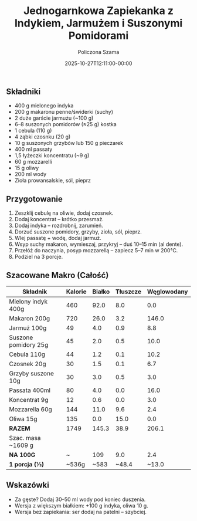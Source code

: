 ﻿---
draft: false
title: "Jednogarnkowa Zapiekanka z Indykiem, Jarmużem i Suszonymi Pomidorami"
author: "Policzona Szama"
recipe_image: images/recipe-headers/zapiekanka_indyk_jarmuz.avif
date: 2025-10-27T12:11:00-00:00
categories: ["obiady"]
tags: ["indyk", "zapiekanka", "jarmuż", "makaron", "passata"]
tagline: "Indyk, makaron i jarmuż w aromatycznym, gęstym sosie pomidorowym – syty fit obiad."
ingredients: ["mięso mielone z indyka", "makaron", "jarmuż", "suszone pomidory", "cebula", "czosnek", "passata pomidorowa", "mozzarella", "oliwa z oliwek"]
servings: 3
prep_time: 20
cook: true
cook_time: 25
calories: 109
protein: 9
fat: 2
carbohydrate: 13
link: https://www.youtube.com/watch?v=eRttoS2L1qE
fodmap:
  status: "no"
  serving_ok: "Nie – cebula, czosnek, pszeniczny makaron."
  notes: "Suszone pomidory dodatkowo podnoszą FODMAP; jarmuż umiarkowany."
  substitutions:
    - "Makaron bezglutenowy."
    - "Olej czosnkowy zamiast czosnku."
    - "Szczypiorek zamiast cebuli."
---

## Składniki

- 400 g mielonego indyka
- 200 g makaronu penne/świderki (suchy)
- 2 duże garście jarmużu (~100 g)
- 6–8 suszonych pomidorów (≈25 g) kostka
- 1 cebula (110 g)
- 4 ząbki czosnku (20 g)
- 10 g suszonych grzybów lub 150 g pieczarek
- 400 ml passaty
- 1,5 łyżeczki koncentratu (~9 g)
- 60 g mozzarelli
- 15 g oliwy
- 200 ml wody
- Zioła prowansalskie, sól, pieprz

## Przygotowanie

1. Zeszklij cebulę na oliwie, dodaj czosnek.
2. Dodaj koncentrat – krótko przesmaż.
3. Dodaj indyka – rozdrobnij, zarumień.
4. Dorzuć suszone pomidory, grzyby, zioła, sól, pieprz.
5. Wlej passatę + wodę, dodaj jarmuż.
6. Wsyp suchy makaron, wymieszaj, przykryj – duś 10–15 min (al dente).
7. Przełóż do naczynia, posyp mozzarellą – zapiecz 5–7 min w 200°C.
8. Podziel na 3 porcje.

## Szacowane Makro (Całość)

| Składnik            | Kalorie | Białko | Tłuszcze | Węglowodany |
|---------------------|---------|--------|----------|-------------|
| Mielony indyk 400g  | 460     | 92.0   | 8.0      | 0.0         |
| Makaron 200g        | 720     | 26.0   | 3.2      | 146.0       |
| Jarmuż 100g         | 49      | 4.0    | 0.9      | 8.8         |
| Suszone pomidory 25g| 45      | 2.0    | 0.5      | 10.0        |
| Cebula 110g         | 44      | 1.2    | 0.1      | 10.2        |
| Czosnek 20g         | 30      | 1.5    | 0.1      | 6.7         |
| Grzyby suszone 10g  | 30      | 3.0    | 0.5      | 3.0         |
| Passata 400ml       | 80      | 4.0    | 0.0      | 16.0        |
| Koncentrat 9g       | 12      | 0.6    | 0.0      | 3.0         |
| Mozzarella 60g      | 144     | 11.0   | 9.6      | 2.4         |
| Oliwa 15g           | 135     | 0.0    | 15.0     | 0.0         |
| **RAZEM**           | 1749    | 145.3  | 38.9     | 206.1       |
| Szac. masa ~1609 g  |         |        |          |             |
| **NA 100G**         | ~       | 109    | 9.0      | 2.4         | 12.8        |
| **1 porcja (⅓)**    | ~536g   | ~583   | ~48.4    | ~13.0       | ~68.7       |

## Wskazówki

- Za gęste? Dodaj 30–50 ml wody pod koniec duszenia.
- Wersja z większym białkiem: +100 g indyka, oliwa 10 g.
- Wersja bez zapiekania: ser dodaj na patelni – szybciej.


